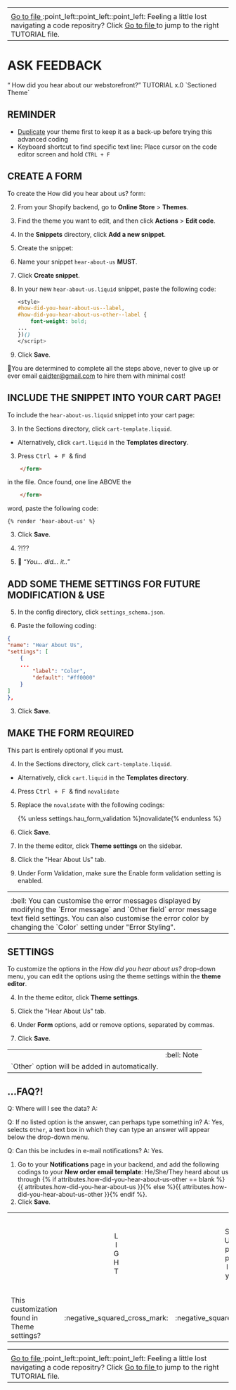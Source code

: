 <table><th><tr><td><a href="https://github.com/e-AIDter/Self-AID_Shopify/find/main"> Go to file </a> :point_left::point_left::point_left: Feeling a little lost navigating a code repositry? Click <a href="https://github.com/e-AIDter/Self-AID_Shopify/find/main"> Go to file </a> to jump to the right TUTORIAL file.</td></tr></th></table>



# ASK FEEDBACK
<q>
How did you hear about our webstorefront?</q>
TUTORIAL x.0 `Sectioned Theme` 

## REMINDER

   - [Duplicate](https://help.shopify.com/en/manual/online-store/themes/managing-themes/duplicating-themes) your theme first to keep it as a back-up before trying this advanced coding
   - Keyboard shortcut to find specific text line: Place cursor on the code editor screen and hold `CTRL + F`

## CREATE A FORM

To create the How did you hear about us? form:

2. From your Shopify backend, go to __Online Store__ > __Themes__.

2. Find the theme you want to edit, and then click __Actions__ > __Edit code__.

2. In the __Snippets__ directory, click __Add a new snippet__.

2. Create the snippet:
  5. Name your snippet `hear-about-us` __MUST__.
  5. Click __Create snippet__.

2. In your new `hear-about-us.liquid` snippet, paste the following code:

    ```css
    <style>
    #how-did-you-hear-about-us--label,
    #how-did-you-hear-about-us-other--label {
        font-weight: bold;
    ...
    })()
    </script>
    ```
2. Click __Save__.

:mountain_bicyclist:You are determined to complete all the steps above, never to give up or ever email eaidter@gmail.com to hire them with minimal cost!

## INCLUDE THE SNIPPET INTO YOUR CART PAGE!

To include the `hear-about-us.liquid` snippet into your cart page:

3. In the Sections directory, click `cart-template.liquid`. 
  + Alternatively, click `cart.liquid` in the __Templates directory__.

3. Press <kbd> Ctrl + F </kbd> & find
```html
    </form>
```
 in the file. Once found, one line ABOVE the 
```html
    </form>
```
word, paste the following code:

`{% render 'hear-about-us' %}`

3. Click __Save__.

3. ?!??

3. :whale: <q><i>You... did... it..</i></q>


## ADD SOME THEME SETTINGS FOR FUTURE MODIFICATION & USE

5. In the config directory, click `settings_schema.json`.

5. Paste the following coding:

```json
{
"name": "Hear About Us",
"settings": [
    {
    ...
        "label": "Color",
        "default": "#ff0000"
    }
]
},
```
3. Click __Save__.

## MAKE THE FORM REQUIRED

This part is entirely optional if you must.

4. In the Sections directory, click `cart-template.liquid`. 
  + Alternatively, click `cart.liquid` in the __Templates directory__.

4. Press <kbd> Ctrl + F </kbd> & find `novalidate`

4. Replace the `novalidate` with the following codings:

    {% unless settings.hau_form_validation %}novalidate{% endunless %}

4. Click __Save__.

4. In the theme editor, click __Theme settings__ on the sidebar.

4. Click the "Hear About Us" tab.

4. Under Form Validation, make sure the Enable form validation setting is enabled.


<table><th><tr><td>:bell: You can customise the error messages displayed by modifying the `Error message` and `Other field` error message text field settings. You can also customise the error color by changing the `Color` setting under "Error Styling".</td></tr></th></table>


## SETTINGS

To customize the options in the _How did you hear about us?_ drop-down menu, you can edit the options using the theme settings within the __theme editor__.

4. In the theme editor, click __Theme settings__.

4. Click the "Hear About Us" tab.

4. Under __Form__ options, add or remove options, separated by commas.

4. Click __Save__.


<table><th><td>:bell: Note</td><tr><td>`Other` option will be added in automatically.</td></tr></th></table>

## ...FAQ?!

Q: Where will I see the data?
A:

Q: If no listed option is the answer, can perhaps type something in?
A: Yes, selects `Other`, a text box in which they can type an answer will appear below the drop-down menu.

Q: Can this be includes in e-mail notifications?
A: Yes. 
1. Go to your __Notifications__ page in your backend, and add the following codings to your __New order email template__:
    He/She/They heard about us through {% if attributes.how-did-you-hear-about-us-other == blank %}{{ attributes.how-did-you-hear-about-us }}{% else %}{{ attributes.how-did-you-hear-about-us-other }}{% endif %}.
1. Click __Save__.

<meta name="generator" content="LibreOffice 7.0.4.2 (GNU/Linux)">
<table cellspacing="0" border="0"> <colgroup width="109" span="10"></colgroup> <tbody><tr> <td height="174" align="center"><br></td> <td align="center">L<br>I<br>G<br>H<br>T</td> <td align="center">S<br>U<br>p<br>p<br>l<br>y</td> <td align="center">M<br>I<br>n<br>i<br>m<br>a<br>l</td> <td align="center">D<br>A<br>w<br>n</td> <td align="center">D<br>E<br>b<br>u<br>t</td> <td align="center">N<br>A<br>r<br>r<br>a<br>t<br>i<br>v<br>e</td> <td align="center">B<br>O<br>u<br>n<br>d<br>l<br>e<br>s<br>s</td> <td align="center">V<br>E<br>n<br>t<br>u<br>r<br>e</td> <td align="center">V<br>I<br>n<br>t<br>a<br>g<br>e</td> </tr> <tr> <td height="21" align="left">This customization<br/>found in<br/>Theme settings?</td> <td align="center">:negative_squared_cross_mark:</td> <td align="center">:negative_squared_cross_mark:</td> <td align="center">:negative_squared_cross_mark:</td> <td align="center">:negative_squared_cross_mark:</td> <td align="center">:negative_squared_cross_mark:</td> <td align="center">:negative_squared_cross_mark:</td> <td align="center">:negative_squared_cross_mark:</td> <td align="center">:negative_squared_cross_mark:</td> <td align="center">:negative_squared_cross_mark:</td> </tr> </tbody></table>

<table><th><tr><td><a href="https://github.com/e-AIDter/Self-AID_Shopify/find/main"> Go to file </a> :point_left::point_left::point_left: Feeling a little lost navigating a code repositry? Click <a href="https://github.com/e-AIDter/Self-AID_Shopify/find/main"> Go to file </a> to jump to the right TUTORIAL file.</td></tr></th></table>
